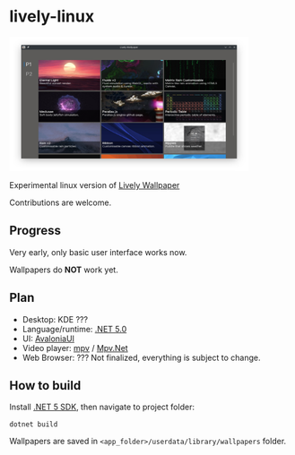 # lively-linux
<img src="/resources/main.png" width="427" height="240"/>

Experimental linux version of [Lively Wallpaper](https://github.com/rocksdanister/lively)

Contributions are welcome.

## Progress
Very early, only basic user interface works now.

Wallpapers do **NOT** work yet.

## Plan
- Desktop: KDE ???
- Language/runtime: [.NET 5.0](https://github.com/dotnet/runtime)
- UI: [AvaloniaUI](https://github.com/AvaloniaUI/Avalonia)
- Video player: [mpv](https://github.com/mpv-player/mpv) / [Mpv.Net](https://github.com/mireo91/Mpv.NET-lib-)
- Web Browser: ???
Not finalized, everything is subject to change.

## How to build
Install [.NET 5 SDK](https://dotnet.microsoft.com/download), then navigate to project folder:

    dotnet build
    
Wallpapers are saved in `<app_folder>/userdata/library/wallpapers` folder.
